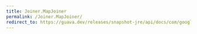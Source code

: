 ```yaml
---
title: Joiner.MapJoiner
permalink: /Joiner.MapJoiner/
redirect_to: https://guava.dev/releases/snapshot-jre/api/docs/com/google/common/base/Joiner.MapJoiner.html
---
```

